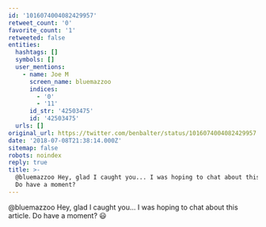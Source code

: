 ```yaml
---
id: '1016074004082429957'
retweet_count: '0'
favorite_count: '1'
retweeted: false
entities:
  hashtags: []
  symbols: []
  user_mentions:
    - name: Joe M
      screen_name: bluemazzoo
      indices:
        - '0'
        - '11'
      id_str: '42503475'
      id: '42503475'
  urls: []
original_url: https://twitter.com/benbalter/status/1016074004082429957
date: '2018-07-08T21:38:14.000Z'
sitemap: false
robots: noindex
reply: true
title: >-
  @bluemazzoo Hey, glad I caught you... I was hoping to chat about this article.
  Do have a moment? 
---
```


@bluemazzoo Hey, glad I caught you... I was hoping to chat about this article. Do have a moment? 😃